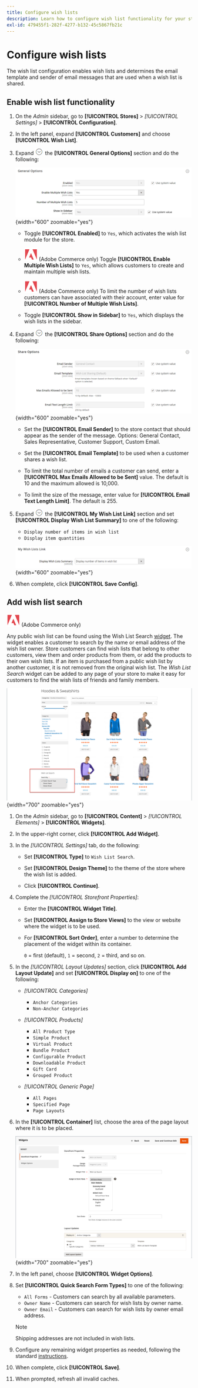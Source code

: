 ```yaml
---
title: Configure wish lists
description: Learn how to configure wish list functionality for your store customers.
exl-id: 479455f1-282f-4277-b132-45c5867fb21c
---
```

# Configure wish lists

The wish list configuration enables wish lists and determines the email template and sender of email messages that are used when a wish list is shared.

## Enable wish list functionality

1. On the _Admin_ sidebar, go to **[!UICONTROL Stores]** > _[!UICONTROL Settings]_ > **[!UICONTROL Configuration]**.

1. In the left panel, expand **[!UICONTROL Customers]** and choose **[!UICONTROL Wish List]**.

1. Expand ![Expansion selector](../assets/icon-display-expand.png) the **[!UICONTROL General Options]** section and do the following:

    ![Customers configuration - wish list general settings](../configuration-reference/customers/assets/wishlist-general-options.png){width="600" zoomable="yes"}

    - Toggle **[!UICONTROL Enabled]** to `Yes`, which activates the wish list module for the store.

    - ![Adobe Commerce](../assets/adobe-logo.svg) (Adobe Commerce only) Toggle **[!UICONTROL Enable Multiple Wish Lists]** to `Yes`, which allows customers to create and maintain multiple wish lists.

    - ![Adobe Commerce](../assets/adobe-logo.svg) (Adobe Commerce only) To limit the number of wish lists customers can have associated with their account, enter value for **[!UICONTROL Number of Multiple Wish Lists]**.

    - Toggle **[!UICONTROL Show in Sidebar]** to `Yes`, which displays the wish lists in the sidebar.

1. Expand ![Expansion selector](../assets/icon-display-expand.png) the **[!UICONTROL Share Options]** section and do the following:

    ![Customers configuration - wish list share options](../configuration-reference/customers/assets/wishlist-share-options.png){width="600" zoomable="yes"}

    - Set the **[!UICONTROL Email Sender]** to the store contact that should appear as the sender of the message. Options: General Contact, Sales Representative, Customer Support, Custom Email.

    - Set the **[!UICONTROL Email Template]** to be used when a customer shares a wish list.

    - To limit the total number of emails a customer can send, enter a **[!UICONTROL Max Emails Allowed to be Sent]** value. The default is 10 and the maximum allowed is 10,000.

    - To limit the size of the message, enter value for **[!UICONTROL Email Text Length Limit]**. The default is 255.

1. Expand ![Expansion selector](../assets/icon-display-expand.png) the **[!UICONTROL My Wish List Link]** section and set **[!UICONTROL Display Wish List Summary]** to one of the following:

    - `Display number of items in wish list`
    - `Display item quantities`

    ![Customers configuration - wish list display](../configuration-reference/customers/assets/wishlist-my-wishlist-link.png){width="600" zoomable="yes"}

1. When complete, click **[!UICONTROL Save Config]**.

## Add wish list search

![Adobe Commerce](../assets/adobe-logo.svg) (Adobe Commerce only)

Any public wish list can be found using the Wish List Search [widget](../content-design/widgets.md). The widget enables a customer to search by the name or email address of the wish list owner. Store customers can find wish lists that belong to other customers, view them and order products from them, or add the products to their own wish lists. If an item is purchased from a public wish list by another customer, it is not removed from the original wish list. The _Wish List Search_ widget can be added to any page of your store to make it easy for customers to find the wish lists of friends and family members.

![Example storefront - wish list search](./assets/storefront-wishlist-search.png){width="700" zoomable="yes"}

1. On the _Admin_ sidebar, go to **[!UICONTROL Content]** > _[!UICONTROL Elements]_ > **[!UICONTROL Widgets]**.

1. In the upper-right corner, click **[!UICONTROL Add Widget]**.

1. In the _[!UICONTROL Settings]_ tab, do the following:

   - Set **[!UICONTROL Type]** to `Wish List Search`.

   - Set **[!UICONTROL Design Theme]** to the theme of the store where the wish list is added.

   - Click **[!UICONTROL Continue]**.

1. Complete the _[!UICONTROL Storefront Properties]_:

   - Enter the **[!UICONTROL Widget Title]**.

   - Set **[!UICONTROL Assign to Store Views]** to the view or website where the widget is to be used.

   - For **[!UICONTROL Sort Order]**, enter a number to determine the placement of the widget within its container.

     `0` = first (default), `1` = second, `2` = third, and so on.

1. In the _[!UICONTROL Layout Updates]_ section, click **[!UICONTROL Add Layout Update]** and set **[!UICONTROL Display on]** to one of the following:

   - _[!UICONTROL Categories]_

      - `Anchor Categories`
      - `Non-Anchor Categories`

   - _[!UICONTROL Products]_

      - `All Product Type`
      - `Simple Product`
      - `Virtual Product`
      - `Bundle Product`
      - `Configurable Product`
      - `Downloadable Product`
      - `Gift Card`
      - `Grouped Product`

   - _[!UICONTROL Generic Page]_

      - `All Pages`
      - `Specified Page`
      - `Page Layouts`

1. In the **[!UICONTROL Container]** list, choose the area of the page layout where it is to be placed.

   ![Wish list search widget - layout](./assets/widget-wishlist-search-storefront.png){width="700" zoomable="yes"}

1. In the left panel, choose **[!UICONTROL Widget Options]**.

1. Set **[!UICONTROL Quick Search Form Types]** to one of the following:

   - `All Forms` - Customers can search by all available parameters.
   - `Owner Name` - Customers can search for wish lists by owner name.
   - `Owner Email` - Customers can search for wish lists by owner email address.

   >[!NOTE]
   >
   >Shipping addresses are not included in wish lists.

1. Configure any remaining widget properties as needed, following the standard [instructions](../content-design/widget-create.md).

1. When complete, click **[!UICONTROL Save]**.

1. When prompted, refresh all invalid caches.
